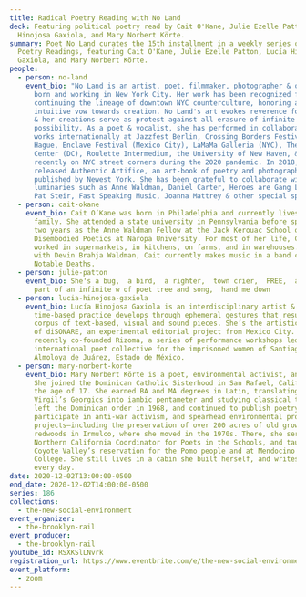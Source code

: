 ```yaml
---
title: Radical Poetry Reading with No Land
deck: Featuring political poetry read by Cait O'Kane, Julie Ezelle Patton, Lucía
  Hinojosa Gaxiola, and Mary Norbert Körte.
summary: Poet No Land curates the 15th installment in a weekly series of Radical
  Poetry Readings, featuring Cait O'Kane, Julie Ezelle Patton, Lucía Hinojosa
  Gaxiola, and Mary Norbert Körte.
people:
  - person: no-land
    event_bio: "No Land is an artist, poet, filmmaker, photographer & otherwise--
      born and working in New York City. Her work has been recognized for
      continuing the lineage of downtown NYC counterculture, honoring an
      intuitive vow towards creation. No Land's art evokes reverence for Mystery
      & her creations serve as protest against all erasure of infinite
      possibility. As a poet & vocalist, she has performed in collaborative
      works internationally at Jazzfest Berlin, Crossing Borders Festival in the
      Hague, Enclave Festival (Mexico City), LaMaMa Galleria (NYC), The Kennedy
      Center (DC), Roulette Intermedium, the University of New Haven, & more
      recently on NYC street corners during the 2020 pandemic. In 2018, she
      released Authentic Artifice, an art-book of poetry and photographs,
      published by Newest York. She has been grateful to collaborate with
      luminaries such as Anne Waldman, Daniel Carter, Heroes are Gang Leaders,
      Pat Steir, Fast Speaking Music, Joanna Mattrey & other special spirits. "
  - person: cait-okane
    event_bio: Cait O’Kane was born in Philadelphia and currently lives there with
      family. She attended a state university in Pennsylvania before spending
      two years as the Anne Waldman Fellow at the Jack Kerouac School of
      Disembodied Poetics at Naropa University. For most of her life, Cait
      worked in supermarkets, in kitchens, on farms, and in warehouses. Along
      with Devin Brahja Waldman, Cait currently makes music in a band called
      Notable Deaths.
  - person: julie-patton
    event_bio: She's a bug,  a bird,  a righter,  town crier,  FREE,  a Fool for ya,
      part of an infinite w of poet tree and song,  hand me down
  - person: lucia-hinojosa-gaxiola
    event_bio: Lucía Hinojosa Gaxiola is an interdisciplinary artist & writer. Her
      time-based practice develops through ephemeral gestures that result in a
      corpus of text-based, visual and sound pieces. She’s the artistic director
      of diSONARE, an experimental editorial project from Mexico City. She
      recently co-founded Rizoma, a series of performance workshops led by an
      international poet collective for the imprisoned women of Santiaguito de
      Almoloya de Juárez, Estado de México.
  - person: mary-norbert-korte
    event_bio: Mary Norbert Körte is a poet, environmental activist, and teacher.
      She joined the Dominican Catholic Sisterhood in San Rafael, California at
      the age of 17. She earned BA and MA degrees in Latin, translating
      Virgil’s Georgics into iambic pentameter and studying classical texts. She
      left the Dominican order in 1968, and continued to publish poetry,
      participate in anti-war activism, and spearhead environmental protection
      projects—including the preservation of over 200 acres of old growth
      redwoods in Irmulco, where she moved in the 1970s. There, she served as
      Northern California Coordinator for Poets in the Schools, and taught in
      Coyote Valley’s reservation for the Pomo people and at Mendocino Community
      College. She still lives in a cabin she built herself, and writes nearly
      every day.
date: 2020-12-02T13:00:00-0500
end_date: 2020-12-02T14:00:00-0500
series: 186
collections:
  - the-new-social-environment
event_organizer:
  - the-brooklyn-rail
event_producer:
  - the-brooklyn-rail
youtube_id: RSXKSlLNvrk
registration_url: https://www.eventbrite.com/e/the-new-social-environment-186-radical-poetry-with-no-land-tickets-130579935101
event_platform:
  - zoom
---
```

